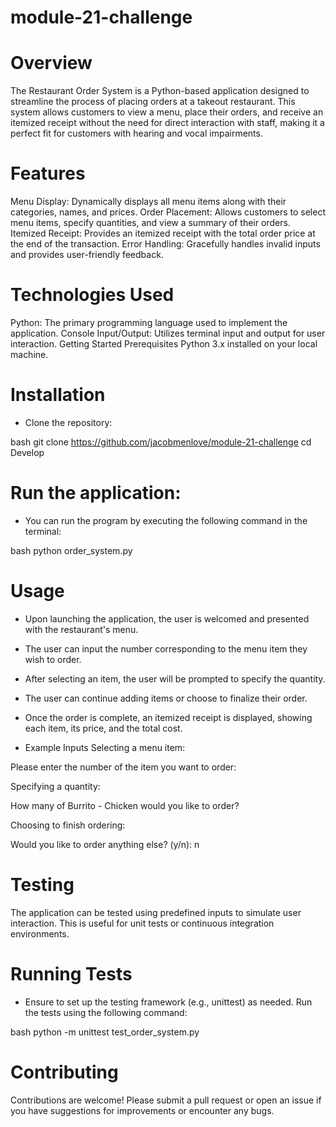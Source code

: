# module-21-challenge

# Overview
The Restaurant Order System is a Python-based application designed to streamline the process of placing orders at a takeout restaurant. This system allows customers to view a menu, place their orders, and receive an itemized receipt without the need for direct interaction with staff, making it a perfect fit for customers with hearing and vocal impairments.

# Features
Menu Display: Dynamically displays all menu items along with their categories, names, and prices.
Order Placement: Allows customers to select menu items, specify quantities, and view a summary of their orders.
Itemized Receipt: Provides an itemized receipt with the total order price at the end of the transaction.
Error Handling: Gracefully handles invalid inputs and provides user-friendly feedback.

# Technologies Used
Python: The primary programming language used to implement the application.
Console Input/Output: Utilizes terminal input and output for user interaction.
Getting Started
Prerequisites
Python 3.x installed on your local machine.

# Installation
- Clone the repository:

bash
git clone https://github.com/jacobmenlove/module-21-challenge
cd Develop

# Run the application: 

- You can run the program by executing the following command in the terminal:

bash
python order_system.py

# Usage

- Upon launching the application, the user is welcomed and presented with the restaurant's menu.
- The user can input the number corresponding to the menu item they wish to order.
- After selecting an item, the user will be prompted to specify the quantity.
- The user can continue adding items or choose to finalize their order.
- Once the order is complete, an itemized receipt is displayed, showing each item, its price, and the total cost.

- Example Inputs
Selecting a menu item:

Please enter the number of the item you want to order: 

Specifying a quantity:

How many of Burrito - Chicken would you like to order? 

Choosing to finish ordering:

Would you like to order anything else? (y/n): n

# Testing
The application can be tested using predefined inputs to simulate user interaction. This is useful for unit tests or continuous integration environments.

# Running Tests

- Ensure to set up the testing framework (e.g., unittest) as needed. Run the tests using the following command:

bash
python -m unittest test_order_system.py

# Contributing
Contributions are welcome! Please submit a pull request or open an issue if you have suggestions for improvements or encounter any bugs.